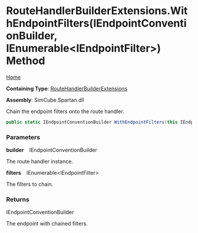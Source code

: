 # RouteHandlerBuilderExtensions\.WithEndpointFilters\(IEndpointConventionBuilder, IEnumerable\<IEndpointFilter\>\) Method

[Home](../../../../README.md)

**Containing Type**: [RouteHandlerBuilderExtensions](../README.md)

**Assembly**: SimCube\.Spartan\.dll

  
Chain the endpoint filters onto the route handler\.

```csharp
public static IEndpointConventionBuilder WithEndpointFilters(this IEndpointConventionBuilder builder, IEnumerable<IEndpointFilter> filters)
```

### Parameters

**builder** &ensp; IEndpointConventionBuilder

The route handler instance\.

**filters** &ensp; IEnumerable\<IEndpointFilter\>

The filters to chain\.

### Returns

IEndpointConventionBuilder

The endpoint with chained filters\.